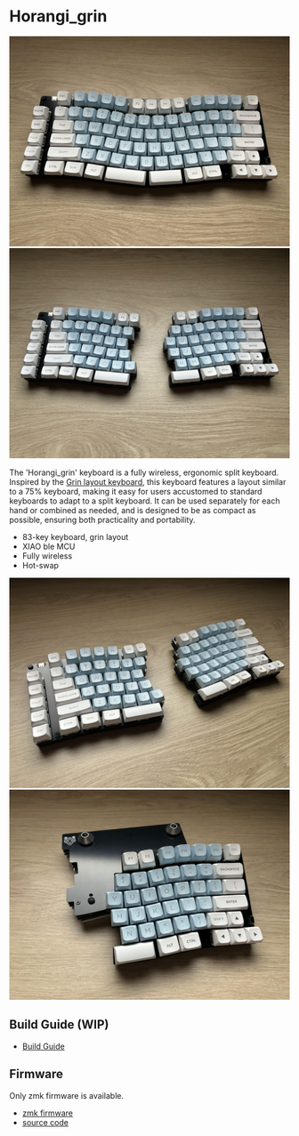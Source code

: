 # Horangi_grin

![horangi_grin_1](images/horangi_grin_1.JPG)
![horangi_grin_1](images/horangi_grin_2.JPG)

The 'Horangi_grin' keyboard is a fully wireless, ergonomic split keyboard. Inspired by the [Grin layout keyboard](https://kbd.news/Grin-layout-1348.html), this keyboard features a layout similar to a 75% keyboard, making it easy for users accustomed to standard keyboards to adapt to a split keyboard. It can be used separately for each hand or combined as needed, and is designed to be as compact as possible, ensuring both practicality and portability.

* 83-key keyboard, grin layout
* XIAO ble MCU
* Fully wireless
* Hot-swap

![horangi_grin_3](images/horangi_grin_3.JPG)
![horangi_grin_4](images/horangi_grin_4.JPG)

## Build Guide (WIP)
* [Build Guide](BUILDGUIDE.md)

## Firmware
Only zmk firmware is available.
* [zmk firmware](firmware)
* [source code](https://github.com/zenithistk/zmk-config-horangi_grin)